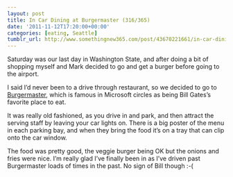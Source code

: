 ```yaml
---
layout: post
title: In Car Dining at Burgermaster (316/365)
date: '2011-11-12T17:20:00+00:00'
categories: [eating, Seattle]
tumblr_url: http://www.somethingnew365.com/post/43670221661/in-car-dining-at-burgermaster-316365
---
```

Saturday was our last day in Washington State, and after doing a bit of shopping myself and Mark decided to go and get a burger before going to the airport.

I said I’d never been to a drive through restaurant, so we decided to go to [Burgermaster](http://www.burgermaster.biz/), which is famous in Microsoft circles as being Bill Gates’s favorite place to eat.

It was really old fashioned, as you drive in and park, and then attract the serving staff by leaving your car lights on. There is a big poster of the menu in each parking bay, and when they bring the food it’s on a tray that can clip onto the car window.

The food was pretty good, the veggie burger being OK but the onions and fries were nice. I’m really glad I’ve finally been in as I’ve driven past Burgermaster loads of times in the past. No sign of Bill though :-( 
